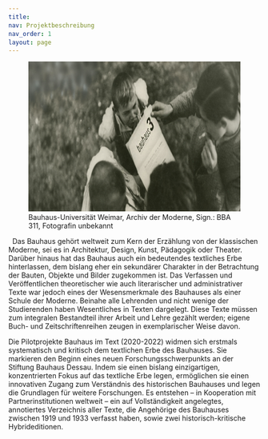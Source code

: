 ```yaml
---
title: 
nav: Projektbeschreibung
nav_order: 1
layout: page
---
```

<figure>
     <a class="image-link"><img src="Kostufra_Startseite_AdM Weimar_cut.png" data-image-ext="png" width="device-width" height="300" /></a>
      <figcaption class="figure-caption text-left">Bauhaus-Universität Weimar, 
      Archiv der Moderne, Sign.: BBA 311, Fotografin unbekannt</figcaption>
</figure>
&nbsp;  
Das Bauhaus gehört weltweit zum Kern der Erzählung von der klassischen Moderne, 
sei es in Architektur, Design, Kunst, Pädagogik oder Theater. Darüber hinaus hat das 
Bauhaus auch ein bedeutendes textliches Erbe hinterlassen, dem bislang eher ein 
sekundärer Charakter in der Betrachtung der Bauten, Objekte und Bilder zugekommen ist. 
Das Verfassen und Veröffentlichen theoretischer wie auch literarischer und 
administrativer Texte war jedoch eines der Wesensmerkmale des Bauhauses als einer 
Schule der Moderne. Beinahe alle Lehrenden und nicht wenige der Studierenden haben 
Wesentliches in Texten dargelegt. Diese Texte müssen zum integralen Bestandteil ihrer 
Arbeit und Lehre gezählt werden; eigene Buch- und Zeitschriftenreihen zeugen in 
exemplarischer Weise davon.

Die Pilotprojekte Bauhaus im Text (2020-2022) widmen sich erstmals systematisch 
und kritisch dem textlichen Erbe des Bauhauses. Sie markieren den Beginn eines 
neuen Forschungsschwerpunkts an der Stiftung Bauhaus Dessau. Indem sie einen bislang 
einzigartigen, konzentrierten Fokus auf das textliche Erbe legen, ermöglichen sie 
einen innovativen Zugang zum Verständnis des historischen Bauhauses und legen die 
Grundlagen für weitere Forschungen. Es entstehen – in Kooperation mit 
Partnerinstitutionen weltweit – ein auf Vollständigkeit angelegtes, annotiertes 
Verzeichnis aller Texte, die Angehörige des Bauhauses zwischen 1919 und 1933 verfasst 
haben, sowie zwei historisch-kritische Hybrideditionen.
